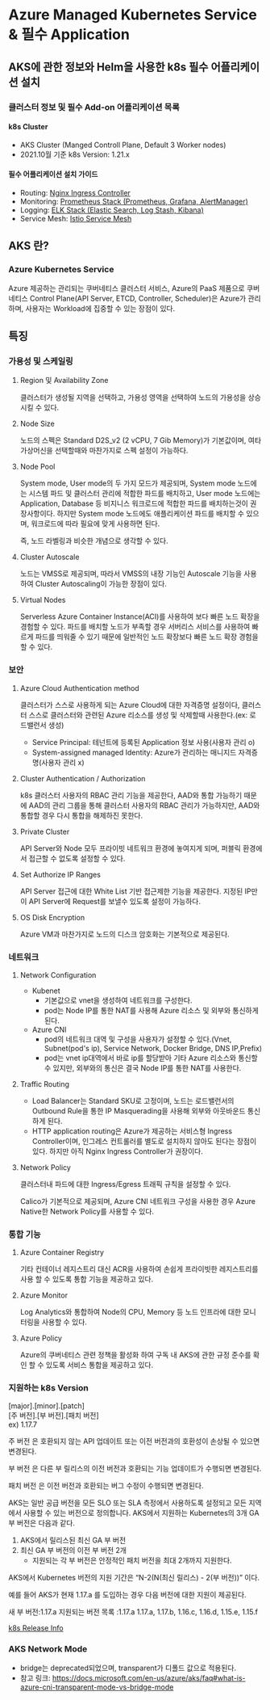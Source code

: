# Azure Managed Kubernetes Service & 필수 Application
## AKS에 관한 정보와 Helm을 사용한 k8s 필수 어플리케이션 설치
### 클러스터 정보 및 필수 Add-on 어플리케이션 목록
#### k8s Cluster
- AKS Cluster (Manged Controll Plane, Default 3 Worker nodes)
- 2021.10월 기준 k8s Version: 1.21.x
#### 필수 어플리케이션 설치 가이드
- Routing: [Nginx Ingress Controller](routing)
- Monitoring: [Prometheus Stack (Prometheus, Grafana, AlertManager)](monitoring)
- Logging: [ELK Stack (Elastic Search, Log Stash, Kibana)](logging)
- Service Mesh: [Istio Service Mesh](service-mesh)
## AKS 란?
### Azure Kubernetes Service
Azure 제공하는 관리되는 쿠버네티스 클러스터 서비스, Azure의 PaaS 제품으로 쿠버네티스 Control Plane(API Server, ETCD, Controller, Scheduler)은 Azure가 관리하며, 사용자는 Workload에 집중할 수 있는 장점이 있다.

## 특징
### 가용성 및 스케일링
1. Region 및 Availability Zone
    
    클러스터가 생성될 지역을 선택하고, 가용성 영역을 선택하여 노드의 가용성을 상승시킬 수 있다.

2. Node Size
    
    노드의 스펙은 Standard D2S_v2 (2 vCPU, 7 Gib Memory)가 기본값이며, 여타 가상머신을 선택할때와 마찬가지로 스펙 설정이 가능하다.

3. Node Pool
    
    System mode, User mode의 두 가지 모드가 제공되며, System mode 노드에는 시스템 파드 및 클러스터 관리에 적합한 파드를 배치하고, User mode 노드에는 Application, Database 등 비지니스 워크로드에 적합한 파드를 배치하는것이 권장사항이다. 하지만 System mode 노드에도 애플리케이션 파드를 배치할 수 있으며, 워크로드에 따라 필요에 맞게 사용하면 된다. 

    즉, 노드 라벨링과 비슷한 개념으로 생각할 수 있다.
    
4. Cluster Autoscale
    
    노드는 VMSS로 제공되며, 따라서 VMSS의 내장 기능인 Autoscale 기능을 사용하여 Cluster Autoscaling이 가능한 장점이 있다.
    
5. Virtual Nodes
    
    Serverless Azure Container Instance(ACI)를 사용하여 보다 빠른 노드 확장을 경험할 수 있다. 파드를 배치할 노드가 부족할 경우 서버리스 서비스를 사용하여 빠르게 파드를 띄워줄 수 있기 때문에 일반적인 노드 확장보다 빠른 노드 확장 경험을 할 수 있다.
    

### 보안
1. Azure Cloud Authentication method
    
    클러스터가 스스로 사용하게 되는 Azure Cloud에 대한 자격증명 설정이다, 클러스터 스스로 클러스터와 관련된 Azure 리소스를 생성 및 삭제할때 사용한다.(ex: 로드밸런서 생성)
    
    - Service Principal: 테넌트에 등록된 Application 정보 사용(사용자 관리 o)
    - System-assigned managed Identity: Azure가 관리하는 매니지드 자격증명(사용자 관리 x)

2. Cluster Authentication / Authorization
    
    k8s 클러스터 사용자의 RBAC 관리 기능을 제공한다, AAD와 통합 가능하기 때문에 AAD의 관리 그룹을 통해 클러스터 사용자의 RBAC 관리가 가능하지만, AAD와 통합할 경우 다시 통합을 해제하진 못한다.
    
3. Private Cluster
    
    API Server와 Node 모두 프라이빗 네트워크 환경에 놓여지게 되며, 퍼블릭 환경에서 접근할 수 없도록 설정할 수 있다.
    
4. Set Authorize IP Ranges
    
    API Server 접근에 대한 White List 기반 접근제한 기능을 제공한다. 지정된 IP만이 API Server에 Request를 보낼수 있도록 설정이 가능하다.
    
5. OS Disk Encryption
    
    Azure VM과 마찬가지로 노드의 디스크 암호화는 기본적으로 제공된다.
    

### 네트워크
1. Network Configuration
    - Kubenet
        - 기본값으로 vnet을 생성하여 네트워크를 구성한다.
        - pod는 Node IP를 통한 NAT를 사용해 Azure 리소스 및 외부와 통신하게 된다.
    - Azure CNI
        - pod의 네트워크 대역 및 구성을 사용자가 설정할 수 있다.(Vnet, Subnet(pod's ip), Service Network, Docker Bridge, DNS IP,Prefix)
        - pod는 vnet ip대역에서 바로 ip를 할당받아 기타 Azure 리소스와 통신할 수 있지만, 외부와의 통신은 결국 Node IP를 통한 NAT를 사용한다.
2. Traffic Routing
    - Load Balancer는 Standard SKU로 고정이며, 노드는 로드밸런서의 Outbound Rule을 통한 IP Masquerading을 사용해 외부와 아웃바운드 통신하게 된다.
    - HTTP application routing은 Azure가 제공하는 서비스형 Ingress Controller이며, 인그레스 컨트롤러를 별도로 설치하지 않아도 된다는 장점이 있다. 하지만 아직 Nginx Ingress Controller가 권장이다.
3. Network Policy
    
    클러스터내 파드에 대한 Ingress/Egress 트래픽 규칙을 설정할 수 있다.
    
    Calico가 기본적으로 제공되며, Azure CNI 네트워크 구성을 사용한 경우 Azure Native한 Network Policy를 사용할 수 있다.
    
### 통합 기능
1. Azure Container Registry
    
    기타 컨테이너 레지스트리 대신 ACR을 사용하여 손쉽게 프라이빗한 레지스트리를 사용 할 수 있도록 통합 기능을 제공하고 있다.
    
2. Azure Monitor
    
    Log Analytics와 통합하여 Node의 CPU, Memory 등 노드 인프라에 대한 모니터링을 사용할 수 있다.
    
3. Azure Policy
    
    Azure의 쿠버네티스 관련 정책을 활성화 하여 구독 내 AKS에 관한 규정 준수를 확인 할 수 있도록 서비스 통합을 제공하고 있다.
### 지원하는 k8s Version
<p>
[major].[minor].[patch] <br>
[주 버전].[부 버전].[패치 버전] <br>
ex) 1.17.7 <br>

주 버전 은 호환되지 않는 API 업데이트 또는 이전 버전과의 호환성이 손상될 수 있으면 변경된다.

부 버전 은 다른 부 릴리스의 이전 버전과 호환되는 기능 업데이트가 수행되면 변경된다.

패치 버전 은 이전 버전과 호환되는 버그 수정이 수행되면 변경된다.

AKS는 일반 공급 버전을 모든 SLO 또는 SLA 측정에서 사용하도록 설정되고 모든 지역에서 사용할 수 있는 버전으로 정의합니다. AKS에서 지원하는 Kubernetes의 3개 GA 부 버전은 다음과 같다.
1. AKS에서 릴리스된 최신 GA 부 버전
2. 최신 GA 부 버전의 이전 부 버전 2개
    - 지원되는 각 부 버전은 안정적인 패치 버전을 최대 2개까지 지원한다.

AKS에서 Kubernetes 버전의 지원 기간은 “N-2(N(최신 릴리스) - 2(부 버전))” 이다.

예를 들어 AKS가 현재 1.17.a 를 도입하는 경우 다음 버전에 대한 지원이 제공된다.

새 부 버전:1.17.a
지원되는 버전 목록 :1.17.a	1.17.a, 1.17.b, 1.16.c, 1.16.d, 1.15.e, 1.15.f
</p>

[k8s Release Info](https://en.wikipedia.org/wiki/Kubernetes#History)

### AKS Network Mode
- bridge는 deprecated되었으며, transparent가 디폴드 값으로 적용된다.
- 참고 링크: https://docs.microsoft.com/en-us/azure/aks/faq#what-is-azure-cni-transparent-mode-vs-bridge-mode